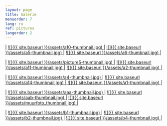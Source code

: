 ```yaml
---
layout: page
title: Galerie
menuorder: 7
lang: ru
ref: pictures
langorder: 2
---
```

| <a href="/assets/a10.jpg"> ![]({{ site.baseurl }}/assets/a10-thumbnail.jpg) </a> | <a href="/assets/a5.jpg"> ![]({{ site.baseurl }}/assets/a5-thumbnail.jpg) </a> | <a href="/assets/a16.jpg">  ![]({{ site.baseurl }}/assets/a6-thumbnail.jpg) </a> |

| <a href="/assets/picture5.jpg"> ![]({{ site.baseurl }}/assets/picture5-thumbnail.jpg) </a> | <a href="/assets/a11.jpg"> ![]({{ site.baseurl }}/assets/a11-thumbnail.jpg) </a> | <a href="/assets/a2.jpg">![]({{ site.baseurl }}/assets/a2-thumbnail.jpg) </a> |

|  <a href="/assets/a4.jpg">  ![]({{ site.baseurl }}/assets/a4-thumbnail.jpg) </a> | <a href="/assets/a14.jpg"> ![]({{ site.baseurl }}/assets/a14-thumbnail.jpg) </a>|<a href="/assets/a1.jpg"> ![]({{ site.baseurl }}/assets/a1-thumbnail.jpg) </a>|

| <a href="/assets/aaa.jpg"> ![]({{ site.baseurl }}/assets/aaa-thumbnail.jpg) </a> | <a href="/assets/aab.jpg"> ![]({{ site.baseurl }}/assets/aab-thumbnail.jpg) </a> | <a href="/assets/muurfoto.jpg">  ![]({{ site.baseurl }}/assets/muurfoto_thumbnail.jpg) </a> |

|  <a href="/assets/b1.jpg">  ![]({{ site.baseurl }}/assets/b1-thumbnail.jpg) </a> |  <a href="/assets/b2.jpg"> ![]({{ site.baseurl }}/assets/b2-thumbnail.jpg) </a> | <a href="/assets/b4.jpg"> ![]({{ site.baseurl }}/assets/b4-thumbnail.jpg) </a>|


